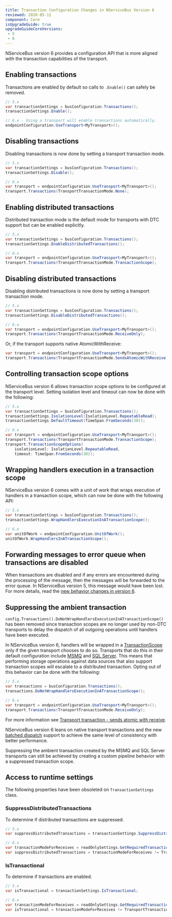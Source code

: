 ```yaml
---
title: Transaction Configuration Changes in NServiceBus Version 6
reviewed: 2020-05-11
component: Core
isUpgradeGuide: true
upgradeGuideCoreVersions:
 - 5
 - 6
---
```


NServiceBus version 6 provides a configuration API that is more aligned with the transaction capabilities of the transport.


## Enabling transactions

Transactions are enabled by default so calls to `.Enable()` can safely be removed.

```csharp
// 5.x
var transactionSettings = busConfiguration.Transactions();
transactionSettings.Enable();

// 6.x - Using a transport will enable transactions automatically.
endpointConfiguration.UseTransport<MyTransport>();
```

## Disabling transactions

Disabling transactions is now done by setting a transport transaction mode.

```csharp
// 5.x
var transactionSettings = busConfiguration.Transactions();
transactionSettings.Disable();

// 6.x
var transport = endpointConfiguration.UseTransport<MyTransport>();
transport.Transactions(TransportTransactionMode.None);
```


## Enabling distributed transactions

Distributed transaction mode is the default mode for transports with DTC support but can be enabled explicitly.

```csharp
// 5.x
var transactionSettings = busConfiguration.Transactions();
transactionSettings.EnableDistributedTransactions();

// 6.x
var transport = endpointConfiguration.UseTransport<MyTransport>();
transport.Transactions(TransportTransactionMode.TransactionScope);
```


## Disabling distributed transactions

Disabling distributed transactions is now done by setting a transport transaction mode.

```csharp
// 5.x
var transactionSettings = busConfiguration.Transactions();
transactionSettings.DisableDistributedTransactions();

// 6.x
var transport = endpointConfiguration.UseTransport<MyTransport>();
transport.Transactions(TransportTransactionMode.ReceiveOnly);
```

Or, if the transport supports native AtomicWithReceive:

```csharp
var transport = endpointConfiguration.UseTransport<MyTransport>();
transport.Transactions(TransportTransactionMode.SendsAtomicWithReceive);
```


## Controlling transaction scope options

NServiceBus version 6 allows transaction scope options to be configured at the transport level. Setting isolation level and timeout can now be done with the following:

```csharp
// 5.x
var transactionSettings = busConfiguration.Transactions();
transactionSettings.IsolationLevel(IsolationLevel.RepeatableRead);
transactionSettings.DefaultTimeout(TimeSpan.FromSeconds(30));

// 6.x
var transport = endpointConfiguration.UseTransport<MyTransport>();
transport.Transactions(TransportTransactionMode.TransactionScope);
transport.TransactionScopeOptions(
    isolationLevel: IsolationLevel.RepeatableRead,
    timeout: TimeSpan.FromSeconds(30));
```

## Wrapping handlers execution in a transaction scope

NServiceBus version 6 comes with a unit of work that wraps execution of handlers in a transaction scope, which can now be done with the following API:

```csharp
// 5.x
var transactionSettings = busConfiguration.Transactions();
transactionSettings.WrapHandlersExecutionInATransactionScope();

// 6.x
var unitOfWork = endpointConfiguration.UnitOfWork();
unitOfWork.WrapHandlersInATransactionScope();
```

## Forwarding messages to error queue when transactions are disabled

When transactions are disabled and if any errors are encountered during the processing of the message, then the messages will be forwarded to the error queue. In NServiceBus version 5, this message would have been lost. For more details, read the [new behavior changes in version 6](/transports/transactions.md#transactions-unreliable-transactions-disabled).


## Suppressing the ambient transaction

`config.Transactions().DoNotWrapHandlersExecutionInATransactionScope()` has been removed since transaction scopes are no longer used by non-DTC transports to delay the dispatch of all outgoing operations until handlers have been executed.

In NServiceBus version 6, handlers will be wrapped in a [TransactionScope](https://msdn.microsoft.com/en-us/library/system.transactions.transactionscope.aspx) only if the given transport chooses to do so. Transports that do this in their default configuration include [MSMQ](/transports/msmq/) and [SQL Server](/transports/sql/). This means that performing storage operations against data sources that also support transaction scopes will escalate to a distributed transaction. Opting out of this behavior can be done with the following:

```csharp
// 5.x
var transactions = busConfiguration.Transactions();
transactions.DoNotWrapHandlersExecutionInATransactionScope();

// 6.x
var transport = endpointConfiguration.UseTransport<MyTransport>();
transport.Transactions(TransportTransactionMode.ReceiveOnly);
```

For more information see [Transport transaction - sends atomic with receive](/transports/transactions.md#transactions-transport-transaction-sends-atomic-with-receive).

NServiceBus version 6 leans on native transport transactions and the new [batched dispatch](/nservicebus/messaging/batched-dispatch.md) support to achieve the same level of consistency with better performance.

Suppressing the ambient transaction created by the MSMQ and SQL Server transports can still be achieved by creating a custom pipeline behavior with a suppressed transaction scope.


## Access to runtime settings

The following properties have been obsoleted on `TransactionSettings` class.


### SuppressDistributedTransactions

To determine if distributed transactions are suppressed.

```csharp
// 5.x
var suppressDistributedTransactions = transactionSettings.SuppressDistributedTransactions;

// 6.x
var transactionModeForReceives = readOnlySettings.GetRequiredTransactionModeForReceives();
var suppressDistributedTransactions = transactionModeForReceives != TransportTransactionMode.TransactionScope;
```

### IsTransactional

To determine if transactions are enabled.

```csharp
// 5.x
var isTransactional = transactionSettings.IsTransactional;

// 6.x
var transactionModeForReceives = readOnlySettings.GetRequiredTransactionModeForReceives();
var isTransactional = transactionModeForReceives != TransportTransactionMode.None;
```
